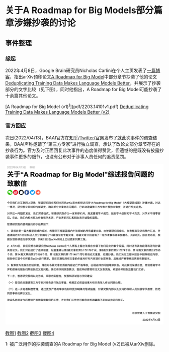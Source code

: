# 关于A Roadmap for Big Models部分篇章涉嫌抄袭的讨论

## 事件整理

### 缘起

2022年4月8日，Google Brain研究员Nicholas Carlini在个人主页发表了[一篇博客](https://nicholas.carlini.com/writing/2022/a-case-of-plagarism-in-machine-learning.html)，指出arXiv预印论文[A Roadmap for Big Model](https://arxiv.org/abs/2203.14101)中部分章节抄袭了他的论文[Deduplicating Training Data Makes Language Models Better](https://arxiv.org/abs/2107.06499)，并展示了抄袭部分的文字比较（见下图），同时他指出，A Roadmap for Big Model可能抄袭了十余篇其他论文。

[A Roadmap for Big Model (v1)<sup>[1](#footnote1)</sup>](pdf/2203.14101v1.pdf) [Deduplicating Training Data Makes Language Models Better (v2)](pdf/2107.06499.pdf)

### 官方回应

次日(2022/04/13)，BAAI官方在[知乎](https://zhuanlan.zhihu.com/p/498064778)/[Twitter](https://twitter.com/BAAIBeijing/status/1514311359072288776?s=20&t=YR1SGxxGXQrBSBN2R5HslQ)/[官网](https://www.baai.ac.cn/portal/article/index/cid/4/id/404.html)发布了就此次事件的调查结果，BAAI声称邀请了“第三方专家”进行独立调查，承认了改论文部分章节存在的抄袭行为。官方及时正面回复此次事件的态度值得赞赏，但遗憾的是既没有披露抄袭事件更多的细节，也没有公布对于涉事人员任何的追责惩罚。

<img src="figures/a-roadmap-for-big-model-01.png" width="600">

[截图1](figures/a-roadmap-for-big-model-00.png) [截图2](figures/a-roadmap-for-big-model-01.png) [截图3](figures/a-roadmap-for-big-model-02.png) [截图4](figures/a-roadmap-for-big-model-03.png)

<a name="footnote1">1</a>: 被广泛用作的抄袭调查的A Roadmap for Big Model (v2)已被从arXiv删除。
